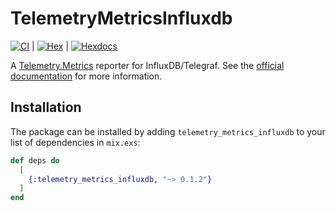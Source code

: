 # TelemetryMetricsInfluxdb

[![CI](https://github.com/slashmili/telemetry_metrics_influxdb/actions/workflows/elixir.yml/badge.svg)](https://github.com/slashmili/telemetry_metrics_influxdb/actions/workflows/elixir.yml) | [![Hex](https://img.shields.io/hexpm/v/telemetry_metrics_influxdb.svg)](https://hex.pm/packages/telemetry_metrics_influxdb) | [![Hexdocs](https://img.shields.io/badge/hex-docs-blue.svg?style=flat)](https://hexdocs.pm/telemetry_metrics_influxdb)


A [Telemetry.Metrics](https://github.com/beam-telemetry/telemetry_metrics) reporter for InfluxDB/Telegraf.
See the [official documentation](https://hexdocs.pm/telemetry_metrics_influxdb) for more information.

## Installation

The package can be installed
by adding `telemetry_metrics_influxdb` to your list of dependencies in `mix.exs`:

```elixir
def deps do
  [
    {:telemetry_metrics_influxdb, "~> 0.1.2"}
  ]
end
```
